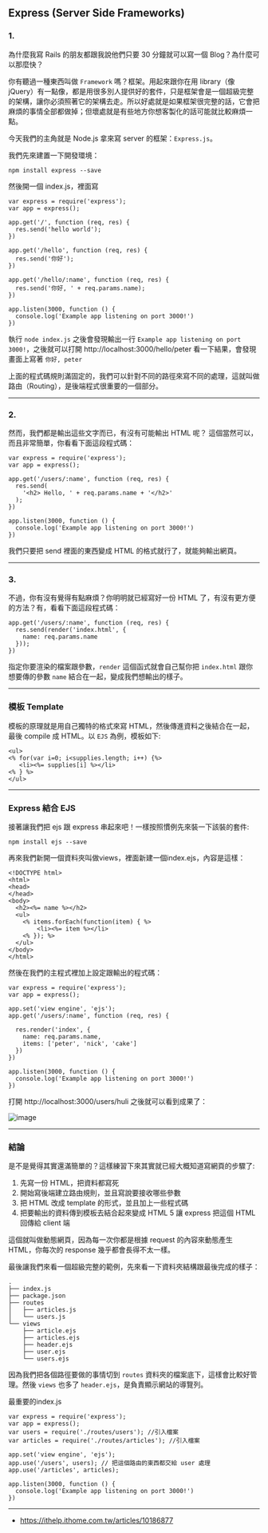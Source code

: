 ## Express (Server Side Frameworks)

### 1.
為什麼我寫 Rails 的朋友都跟我說他們只要 30 分鐘就可以寫一個 Blog？為什麼可以那麼快？

你有聽過一種東西叫做 `Framework` 嗎？框架。用起來跟你在用 library（像 jQuery）有一點像，都是用很多別人提供好的套件，只是框架會是一個超級完整的架構，讓你必須照著它的架構去走。所以好處就是如果框架很完整的話，它會把麻煩的事情全部都做掉；但壞處就是有些地方你想客製化的話可能就比較麻煩一點。

今天我們的主角就是 Node.js 拿來寫 server 的框架：`Express.js`。

我們先來建置一下開發環境：
```
npm install express --save
```

然後開一個 index.js，裡面寫
```
var express = require('express');
var app = express();

app.get('/', function (req, res) {
  res.send('hello world');
})

app.get('/hello', function (req, res) {
  res.send('你好');
})

app.get('/hello/:name', function (req, res) {
  res.send('你好, ' + req.params.name);
})

app.listen(3000, function () {
  console.log('Example app listening on port 3000!')
})
```

執行 `node index.js` 之後會發現輸出一行 `Example app listening on port 3000!`，之後就可以打開 http://localhost:3000/hello/peter 看一下結果，會發現畫面上寫著 `你好, peter`

上面的程式碼規則滿固定的，我們可以針對不同的路徑來寫不同的處理，這就叫做路由（Routing），是後端程式很重要的一個部分。

---

### 2.
然而，我們都是輸出這些文字而已，有沒有可能輸出 HTML 呢？ 這個當然可以，而且非常簡單，你看看下面這段程式碼：
```
var express = require('express');
var app = express();

app.get('/users/:name', function (req, res) {
  res.send(
    '<h2> Hello, ' + req.params.name + '</h2>' 
  );
})

app.listen(3000, function () {
  console.log('Example app listening on port 3000!')
})
```
我們只要把 send 裡面的東西變成 HTML 的格式就行了，就能夠輸出網頁。

---

### 3.
不過，你有沒有覺得有點麻煩？你明明就已經寫好一份 HTML 了，有沒有更方便的方法？有，看看下面這段程式碼：
```
app.get('/users/:name', function (req, res) {
  res.send(render('index.html', {
    name: req.params.name
  }));
})
```
指定你要渲染的檔案跟參數，`render` 這個函式就會自己幫你把 `index.html` 跟你想要傳的參數 `name` 結合在一起，變成我們想輸出的樣子。

---

### 模板 Template
模板的原理就是用自己獨特的格式來寫 HTML，然後傳進資料之後結合在一起，最後 compile 成 HTML。以 `EJS` 為例，模板如下:
```
<ul>
<% for(var i=0; i<supplies.length; i++) {%>
   <li><%= supplies[i] %></li>
<% } %>
</ul>
```

---

### Express 結合 EJS

接著讓我們把 ejs 跟 express 串起來吧！一樣按照慣例先來裝一下該裝的套件:

```
npm install ejs --save
```

再來我們新開一個資料夾叫做views，裡面新建一個index.ejs，內容是這樣：
```
<!DOCTYPE html>
<html>
<head>
</head>
<body>
  <h2><%= name %></h2>
  <ul>
    <% items.forEach(function(item) { %>
        <li><%= item %></li>
    <% }); %>
  </ul>
</body>
</html>
```

然後在我們的主程式裡加上設定跟輸出的程式碼：
```
var express = require('express');
var app = express();

app.set('view engine', 'ejs');
app.get('/users/:name', function (req, res) {

  res.render('index', { 
    name: req.params.name,
    items: ['peter', 'nick', 'cake']
  })
})

app.listen(3000, function () {
  console.log('Example app listening on port 3000!')
})
```

打開 http://localhost:3000/users/huli 之後就可以看到成果了：

![image](https://d1dwq032kyr03c.cloudfront.net/upload/images/20161221/20091346H78Yjo3aDE.png)

---

### 結論
是不是覺得其實還滿簡單的？這樣練習下來其實就已經大概知道寫網頁的步驟了:

1. 先寫一份 HTML，把資料都寫死
2. 開始寫後端建立路由規則，並且寫說要接收哪些參數
3. 把 HTML 改成 template 的形式，並且加上一些程式碼
4. 把要輸出的資料傳到模板去結合起來變成 HTML
5 讓 express 把這個 HTML 回傳給 client 端

這個就叫做動態網頁，因為每一次你都是根據 request 的內容來動態產生 HTML，你每次的 response 幾乎都會長得不太一樣。

最後讓我們來看一個超級完整的範例，先來看一下資料夾結構跟最後完成的樣子：

```
.
├── index.js
├── package.json
├── routes
│   ├── articles.js
│   └── users.js
└── views
    ├── article.ejs
    ├── articles.ejs
    ├── header.ejs
    ├── user.ejs
    └── users.ejs
```    

因為我們把各個路徑要做的事情切到 `routes` 資料夾的檔案底下，這樣會比較好管理。然後 `views` 也多了 `header.ejs`，是負責顯示網站的導覽列。

最重要的index.js
```
var express = require('express');
var app = express();
var users = require('./routes/users'); //引入檔案
var articles = require('./routes/articles'); //引入檔案

app.set('view engine', 'ejs');
app.use('/users', users); // 把這個路由的東西都交給 user 處理
app.use('/articles', articles);

app.listen(3000, function () {
  console.log('Example app listening on port 3000!')
})
```

---
* https://ithelp.ithome.com.tw/articles/10186877
